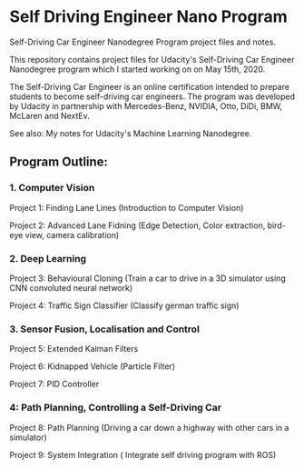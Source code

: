 # Self Driving Engineer Nano Program

Self-Driving Car Engineer Nanodegree Program project files and notes.

This repository contains project files for Udacity's Self-Driving Car Engineer Nanodegree program which I started working on on May 15th, 2020.

The Self-Driving Car Engineer is an online certification intended to prepare students to become self-driving car engineers. The program was developed by Udacity in partnership with Mercedes-Benz, NVIDIA, Otto, DiDi, BMW, McLaren and NextEv.

See also: My notes for Udacity's Machine Learning Nanodegree.

## Program Outline:

### 1. Computer Vision
Project 1: Finding Lane Lines (Introduction to Computer Vision)

Project 2: Advanced Lane Fidning (Edge Detection, Color extraction, bird-eye view, camera calibration)

### 2. Deep Learning
Project 3: Behavioural Cloning (Train a car to drive in a 3D simulator using CNN convoluted neural network)

Project 4: Traffic Sign Classifier (Classify german traffic sign)

### 3. Sensor Fusion, Localisation and Control
Project 5: Extended Kalman Filters

Project 6: Kidnapped Vehicle (Particle Filter)

Project 7: PID Controller

### 4: Path Planning, Controlling a Self-Driving Car
Project 8: Path Planning (Driving a car down a highway with other cars in a simulator)

Project 9: System Integration ( Integrate self driving program with ROS)
